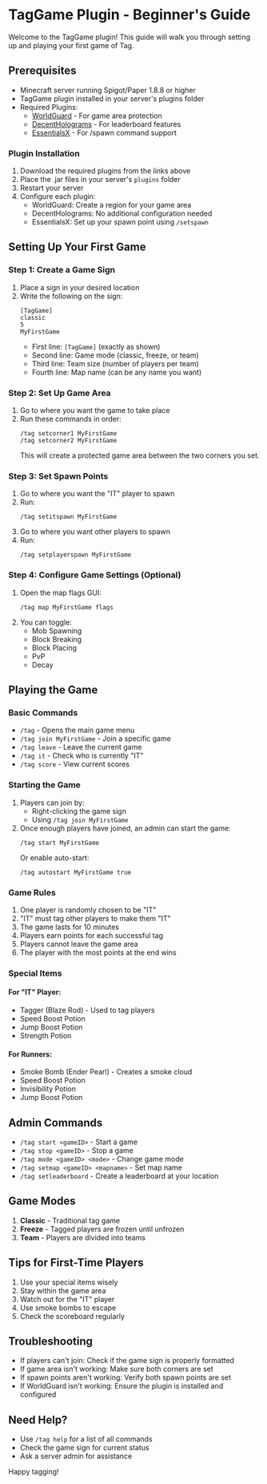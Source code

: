 # TagGame Plugin - Beginner's Guide

Welcome to the TagGame plugin! This guide will walk you through setting up and playing your first game of Tag.

## Prerequisites

- Minecraft server running Spigot/Paper 1.8.8 or higher
- TagGame plugin installed in your server's plugins folder
- Required Plugins:
  - [WorldGuard](https://dev.bukkit.org/projects/worldguard/files) - For game area protection
  - [DecentHolograms](https://www.spigotmc.org/resources/decentholograms-1-8-1-19-4.96927/) - For leaderboard features
  - [EssentialsX](https://essentialsx.net/downloads.html) - For /spawn command support

### Plugin Installation
1. Download the required plugins from the links above
2. Place the .jar files in your server's `plugins` folder
3. Restart your server
4. Configure each plugin:
   - WorldGuard: Create a region for your game area
   - DecentHolograms: No additional configuration needed
   - EssentialsX: Set up your spawn point using `/setspawn`

## Setting Up Your First Game

### Step 1: Create a Game Sign
1. Place a sign in your desired location
2. Write the following on the sign:
   ```
   [TagGame]
   classic
   5
   MyFirstGame
   ```
   - First line: `[TagGame]` (exactly as shown)
   - Second line: Game mode (classic, freeze, or team)
   - Third line: Team size (number of players per team)
   - Fourth line: Map name (can be any name you want)

### Step 2: Set Up Game Area
1. Go to where you want the game to take place
2. Run these commands in order:
   ```
   /tag setcorner1 MyFirstGame
   /tag setcorner2 MyFirstGame
   ```
   This will create a protected game area between the two corners you set.

### Step 3: Set Spawn Points
1. Go to where you want the "IT" player to spawn
2. Run:
   ```
   /tag setitspawn MyFirstGame
   ```
3. Go to where you want other players to spawn
4. Run:
   ```
   /tag setplayerspawn MyFirstGame
   ```

### Step 4: Configure Game Settings (Optional)
1. Open the map flags GUI:
   ```
   /tag map MyFirstGame flags
   ```
2. You can toggle:
   - Mob Spawning
   - Block Breaking
   - Block Placing
   - PvP
   - Decay

## Playing the Game

### Basic Commands
- `/tag` - Opens the main game menu
- `/tag join MyFirstGame` - Join a specific game
- `/tag leave` - Leave the current game
- `/tag it` - Check who is currently "IT"
- `/tag score` - View current scores

### Starting the Game
1. Players can join by:
   - Right-clicking the game sign
   - Using `/tag join MyFirstGame`
2. Once enough players have joined, an admin can start the game:
   ```
   /tag start MyFirstGame
   ```
   Or enable auto-start:
   ```
   /tag autostart MyFirstGame true
   ```

### Game Rules
1. One player is randomly chosen to be "IT"
2. "IT" must tag other players to make them "IT"
3. The game lasts for 10 minutes
4. Players earn points for each successful tag
5. Players cannot leave the game area
6. The player with the most points at the end wins

### Special Items
#### For "IT" Player:
- Tagger (Blaze Rod) - Used to tag players
- Speed Boost Potion
- Jump Boost Potion
- Strength Potion

#### For Runners:
- Smoke Bomb (Ender Pearl) - Creates a smoke cloud
- Speed Boost Potion
- Invisibility Potion
- Jump Boost Potion

## Admin Commands
- `/tag start <gameID>` - Start a game
- `/tag stop <gameID>` - Stop a game
- `/tag mode <gameID> <mode>` - Change game mode
- `/tag setmap <gameID> <mapname>` - Set map name
- `/tag setleaderboard` - Create a leaderboard at your location

## Game Modes
1. **Classic** - Traditional tag game
2. **Freeze** - Tagged players are frozen until unfrozen
3. **Team** - Players are divided into teams

## Tips for First-Time Players
1. Use your special items wisely
2. Stay within the game area
3. Watch out for the "IT" player
4. Use smoke bombs to escape
5. Check the scoreboard regularly

## Troubleshooting
- If players can't join: Check if the game sign is properly formatted
- If game area isn't working: Make sure both corners are set
- If spawn points aren't working: Verify both spawn points are set
- If WorldGuard isn't working: Ensure the plugin is installed and configured

## Need Help?
- Use `/tag help` for a list of all commands
- Check the game sign for current status
- Ask a server admin for assistance

Happy tagging! 